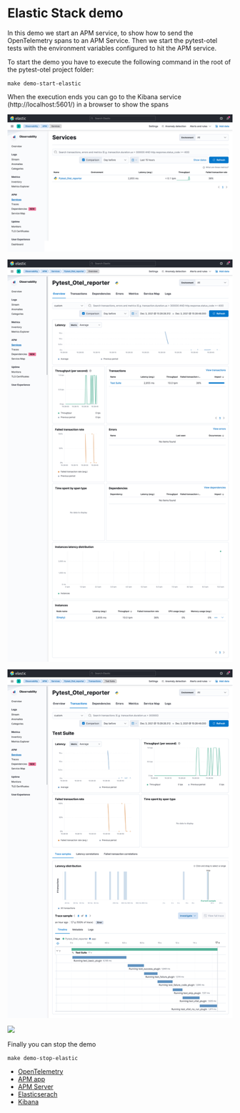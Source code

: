 # Elastic Stack demo

In this demo we start an APM service,
to show how to send the OpenTelemetry spans to an APM Service.
Then we start the pytest-otel tests with the environment variables configured to hit the APM service.

To start the demo you have to execute the following command in the root of the pytest-otel project folder:

```shell
make demo-start-elastic
```

When the execution ends you can go to the Kibana service (http://localhost:5601/) in a browser to show the spans

![](images/elastic-services.png)

![](images/elastic-overview.png)

![](images/elastic-transactions.png)

![](images/elastic-spans-detail.png)

Finally you can stop the demo

```shell
make demo-stop-elastic
```

* [OpenTelemetry](https://opentelemetry.io/docs/)
* [APM app](https://www.elastic.co/guide/en/kibana/current/xpack-apm.html)
* [APM Server](https://www.elastic.co/guide/en/apm/get-started/current/overview.html)
* [Elasticserach](https://www.elastic.co/guide/en/elasticsearch/reference/current/elasticsearch-intro.html)
* [Kibana](https://www.elastic.co/guide/en/kibana/current/introduction.html)
